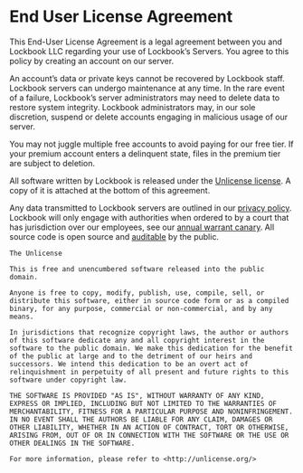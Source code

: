 # End User License Agreement

This End-User License Agreement is a legal agreement between you and Lockbook LLC regarding your use of Lockbook’s Servers. You agree to this policy by creating an account on our server.

An account’s data or private keys cannot be recovered by Lockbook staff. Lockbook servers can undergo maintenance at any time. In the rare event of a failure, Lockbook’s server administrators may need to delete data to restore system integrity. Lockbook administrators may, in our sole discretion, suspend or delete accounts engaging in malicious usage of our server.

You may not juggle multiple free accounts to avoid paying for our free tier. If your premium account enters a delinquent state, files in the premium tier are subject to deletion.

All software written by Lockbook is released under the [Unlicense license](unlicense.org). A copy of it is attached at the bottom of this agreement.

Any data transmitted to Lockbook servers are outlined in our [privacy policy](privacy-policy.md). Lockbook will only engage with authorities when ordered to by a court that has jurisdiction over our employees, see our [annual warrant canary](canary.md). All source code is open source and [auditable](https://github.com/lockbook/lockbook) by the public.


```
The Unlicense

This is free and unencumbered software released into the public domain.

Anyone is free to copy, modify, publish, use, compile, sell, or
distribute this software, either in source code form or as a compiled
binary, for any purpose, commercial or non-commercial, and by any
means.

In jurisdictions that recognize copyright laws, the author or authors
of this software dedicate any and all copyright interest in the
software to the public domain. We make this dedication for the benefit
of the public at large and to the detriment of our heirs and
successors. We intend this dedication to be an overt act of
relinquishment in perpetuity of all present and future rights to this
software under copyright law.

THE SOFTWARE IS PROVIDED "AS IS", WITHOUT WARRANTY OF ANY KIND,
EXPRESS OR IMPLIED, INCLUDING BUT NOT LIMITED TO THE WARRANTIES OF
MERCHANTABILITY, FITNESS FOR A PARTICULAR PURPOSE AND NONINFRINGEMENT.
IN NO EVENT SHALL THE AUTHORS BE LIABLE FOR ANY CLAIM, DAMAGES OR
OTHER LIABILITY, WHETHER IN AN ACTION OF CONTRACT, TORT OR OTHERWISE,
ARISING FROM, OUT OF OR IN CONNECTION WITH THE SOFTWARE OR THE USE OR
OTHER DEALINGS IN THE SOFTWARE.

For more information, please refer to <http://unlicense.org/>
```
